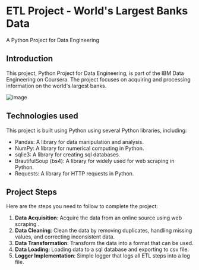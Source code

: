 # ETL Project - World's Largest Banks Data
A Python Project for Data Engineering

## Introduction

This project, Python Project for Data Engineering, is part of the IBM Data Engineering on Coursera. The project focuses on acquiring and processing information on the world's largest banks.

![image](https://github.com/Mohamed-Godaa/Banks-Data-ETL-Project/assets/62297313/f838d91f-8d8e-4bca-b0c7-9aaa94647552)


## Technologies used

This project is built using Python using several Python libraries, including:

- Pandas: A library for data manipulation and analysis.
- NumPy: A library for numerical computing in Python.
- sqlie3: A library for creating sql databases.
- BrautifulSoup (bs4): A library for widely used for web scraping in Python.
- Requests: A library for HTTP requests in Python.

## Project Steps

Here are the steps you need to follow to complete the project:

1. **Data Acquisition**: Acquire the data from an online source using web scraping .
2. **Data Cleaning**: Clean the data by removing duplicates, handling missing values, and correcting inconsistent data.
3. **Data Transformation**: Transform the data into a format that can be used.
4. **Data Loading**: Loading data to a sql database and exporting to csv file.
5. **Logger Implementation**: Simple logger that logs all ETL steps into a log file.

